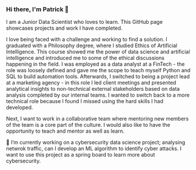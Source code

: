 ### Hi there, I'm Patrick 👋

I am a Junior Data Scientist who loves to learn. This GitHub page showcases projects and work I have completed.

I love being faced with a challenge and working to find a solution. I graduated with a Philosophy degree, where I studied Ethics of Artificial Intelligence. This course showed me the power of data science and artificial intelligence and introduced me to some of the ethical discussions happening in the field. I was employed as a data analyst at a FinTech - the role was loosely defined and gave me the scope to teach myself Python and SQL to build automation tools. Afterwards, I switched to being a project lead at a marketing agency - in this role I led client meetings and presented analytical insights to non-technical external stakeholders based on data analysis completed by our internal teams. I wanted to switch back to a more technical role because I found I missed using the hard skills I had developed. 

Next, I want to work in a collaborative team where mentoring new members of the team is a core part of the culture. I would also like to have the opportunity to teach and mentor as well as learn.

🔭 I’m currently working on a cybersecurity data science project; analysing netwrok traffic, can I develop an ML algorithm to identify cyber attacks. I want to use this project as a spring board to learn more about cybersecurity.

<!--
**patrick-pagni/patrick-pagni** is a ✨ _special_ ✨ repository because its `README.md` (this file) appears on your GitHub profile.

Here are some ideas to get you started:

- 🔭 I’m currently working on ...
- 🌱 I’m currently learning ...
- 👯 I’m looking to collaborate on ...
- 🤔 I’m looking for help with ...
- 💬 Ask me about ...
- 📫 How to reach me: ...
- 😄 Pronouns: ...
- ⚡ Fun fact: ...
-->
